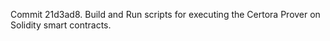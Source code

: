 Commit 21d3ad8.                    Build and Run scripts for executing the Certora Prover on Solidity smart contracts.
